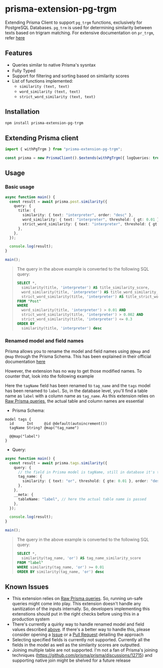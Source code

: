 # prisma-extension-pg-trgm

Extending Prisma Client to support `pg_trgm` functions, exclusively for PostgreSQL Databases. `pg_trm` is used for determining similarity between texts based on trigram matching. For extensive documentation on `pr_trgm`, refer [here](https://www.postgresql.org/docs/current/pgtrgm.html)

## Features

- Queries similar to native Prisma's sysntax
- Fully Typed <img src="https://www.typescriptlang.org/favicon-32x32.png" height="16" width="16" alt="" />
- Support for filtering and sorting based on similarity scores
- List of functions implemented:
  - `similarity (text, text)`
  - `word_similarity (text, text)`
  - `strict_word_similarity (text, text)`

## Installation

```sh
npm install prisma-extension-pg-trgm
```

## Extending Prisma client

```ts
import { withPgTrgm } from "prisma-extension-pg-trgm";

const prisma = new PrismaClient().$extends(withPgTrgm({ logQueries: true }));
```

## Usage

### Basic usage

```ts
async function main() {
  const result = await prisma.post.similarity({
    query: {
      title: {
        similarity: { text: "interpreter", order: "desc" },
        word_similarity: { text: "interpreter", threshold: { gt: 0.01 } },
        strict_word_similarity: { text: "interpreter", threshold: { gt: 0.002, lte: 0.3 } },
      },
    },
  });

  console.log(result);
}

main();
```

> The query in the above example is converted to the following SQL query:
>
> ```sql
> SELECT *,
>   similarity(title, 'interpreter') AS title_similarity_score,
>   word_similarity(title, 'interpreter') AS title_word_similarity_score,
>   strict_word_similarity(title, 'interpreter') AS title_strict_word_similarity_score
> FROM "Post"
> WHERE
>   word_similarity(title, 'interpreter') > 0.01 AND
>   strict_word_similarity(title, 'interpreter') > 0.002 AND
>   strict_word_similarity(title, 'interpreter') <= 0.3
> ORDER BY
>   similarity(title, 'interpreter') desc
> ```

### Renamed model and field names

Prisma allows you to rename the model and field names using `@@map` and `@map` through the Prisma Schema. This has been explained in their official documentation [here](https://www.prisma.io/docs/concepts/components/prisma-client/working-with-prismaclient/use-custom-model-and-field-names#using-map-and-map-to-rename-fields-and-models-in-the-prisma-client-api)

However, the extension has no way to get those modified names. To counter that, look into the following example

Here the `tagName` field has been renamed to `tag_name` and the `tags` model has been renamed to `label`. So, in the database level, you'll find a table name as `label` with a column name as `tag_name`. As this extension relies on [Raw Prisma queries](https://www.prisma.io/docs/concepts/components/prisma-client/raw-database-access#queryrawunsafe), the actual table and column names are essential

- Prisma Schema:

```prisma
model tags {
  id      Int     @id @default(autoincrement())
  tagName String? @map("tag_name")

  @@map("label")
}
```

- Query:

```ts
async function main() {
  const result = await prisma.tags.similarity({
    query: {
      // the field in Prisma model is tagName, still in database it's tag_name
      tag_name: {
        similarity: { text: "or", threshold: { gte: 0.01 }, order: "desc" },
      },
    },
    __meta: {
      tableName: "label", // here the actual table name is passed
    },
  });

  console.log(result);
}

main();
```

> The query in the above example is converted to the following SQL query:
>
> ```sql
> SELECT *,
>   similarity(tag_name, 'or') AS tag_name_similarity_score
> FROM "label"
> WHERE similarity(tag_name, 'or') >= 0.01
> ORDER BY similarity(tag_name, 'or') desc
> ```

## Known Issues

- This extension relies on [Raw Prisma queries](https://www.prisma.io/docs/concepts/components/prisma-client/raw-database-access#queryrawunsafe). So, running un-safe queries might come into play. This extension doesn't handle any sanitization of the inputs internally. So, developers implementing this extenstions should put in the right checks before using this in a production system
- There's currently a quirky way to handle renamed model and field values described [above](#renamed-model-and-field-names). If there's a better way to handle this, please consider opening a [Issue](https://github.com/Kinjalrk2k/prisma-extension-pg-trgm/issues/new) or a [Pull Request](https://github.com/Kinjalrk2k/prisma-extension-pg-trgm/pulls) detailing the approach
- Selecting specified fields is currently not supported. Currently all the fields in the model as well as the similarity scores are outputted.
- Joining multiple table are not supported. I'm not a fan of Prisma's joining techniques (https://github.com/prisma/prisma/discussions/12715) and supporting native join might be shelved for a future release
